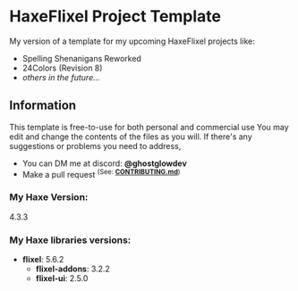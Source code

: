 # HaxeFlixel Project Template
My version of a template for my upcoming HaxeFlixel projects like:
- Spelling Shenanigans Reworked
- 24Colors (Revision 8)
- *others in the future...*

## Information
This template is free-to-use for both personal and commercial use
You may edit and change the contents of the files as you will.
If there's any suggestions or problems you need to address, 
- You can DM me at discord: **@ghostglowdev**
- Make a pull request <sup>(See: **[CONTRIBUTING.md](https://github.com/AlsoGhostglowDev/HaxeFlixel-Project-Template/blob/main/CONTRIBUTING.md)**)<sup/>

[comment]: <> (it's youtube link because i'm still making the markdown lmao) 

### My Haxe Version:
4.3.3
### My Haxe libraries versions:
- **flixel**: 5.6.2
  - **flixel-addons**: 3.2.2
  - **flixel-ui**:     2.5.0
